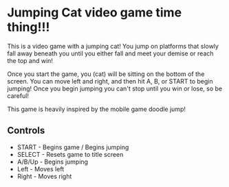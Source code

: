 # Jumping Cat video game time thing!!!

This is a video game with a jumping cat! You jump on platforms that slowly fall away beneath you until you either fall and meet your demise or reach the top and win!

Once you start the game, you (cat) will be sitting on the bottom of the screen. You can move left and right, and then hit A, B, or START to begin jumping! Once you begin jumping you can't stop until you win or lose, so be careful!

This game is heavily inspired by the mobile game doodle jump!

## Controls
- START - Begins game / Begins jumping 
- SELECT - Resets game to title screen 
- A/B/Up - Begins jumping 
- Left - Moves left 
- Right - Moves right 